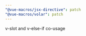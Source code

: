```yaml
---
"@vue-macros/jsx-directive": patch
"@vue-macros/volar": patch
---
```


v-slot and v-else-if co-usage
